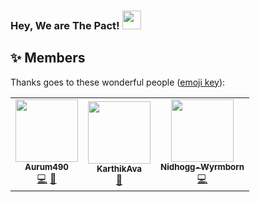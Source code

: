 ### Hey, We are The Pact! <img src="https://raw.githubusercontent.com/aemmadi/aemmadi/master/wave.gif" width="30">

## ✨ Members

Thanks goes to these wonderful people ([emoji key](https://allcontributors.org/docs/en/emoji-key)):

<!-- ALL-CONTRIBUTORS-LIST:START - Do not remove or modify this section -->
<!-- prettier-ignore-start -->
<!-- markdownlint-disable -->
<table>
  <tr>
    <td align="center"><a href="https://github.com/Aurum490"><img src="https://avatars2.githubusercontent.com/u/33503375?v=4?s=100" width="100px;" alt=""/><br /><sub><b>Aurum490</b></sub></a><br /><a href="https://github.com/Ciphey/Ciphey/commits?author=Itamikame" title="Code">💻</a> <a href="https://github.com/Ciphey/Ciphey/issues?q=author%3Aanantverma275" title="Bug reports">🐛</a></td>
    <td align="center"><a href="https://github.com/KarthikAva"><img src="https://avatars2.githubusercontent.com/u/90189408?v=4?s=100" width="100px;" alt=""/><br /><sub><b>KarthikAva</b></sub></a><br /><a href="https://github.com/Ciphey/Ciphey/issues?q=author%3ADarshanBhoi" title="Bug reports">🐛</a></td>
    <td align="center"><a href="https://github.com/Nidhogg-Wyrmborn"><img src="https://avatars1.githubusercontent.com/u/54878851?v=4?s=100" width="100px;" alt=""/><br /><sub><b>Nidhogg-Wyrmborn</b></sub></a><br /><a href="https://github.com/Ciphey/Ciphey/commits?author=SkeletalDemise" title="Code">💻</a></td>

<!--    <td align="center"><a href="https://github.com/anantverma275"><img src="https://avatars1.githubusercontent.com/u/18184503?v=4?s=100" width="100px;" alt=""/><br /><sub><b>Anant Verma</b></sub></a><br /><a href="https://github.com/Ciphey/Ciphey/commits?author=anantverma275" title="Code">💻</a> <a href="https://github.com/Ciphey/Ciphey/issues?q=author%3Aanantverma275" title="Bug reports">🐛</a></td>
    <td align="center"><a href="https://github.com/XVXTOR"><img src="https://avatars1.githubusercontent.com/u/40268197?v=4?s=100" width="100px;" alt=""/><br /><sub><b>XVXTOR</b></sub></a><br /><a href="https://github.com/Ciphey/Ciphey/commits?author=XVXTOR" title="Documentation">📖</a></td> -->
 
  </tr>
  <tr>
</table>

<!-- markdownlint-restore -->
<!-- prettier-ignore-end -->

<!-- ALL-CONTRIBUTORS-LIST:END -->
